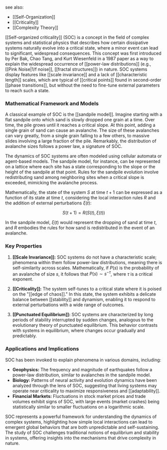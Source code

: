 see also:
- [[Self-Organization]]
- [[Criticality]]
- [[Complexity Theory]]

[[Self-organized criticality]] (SOC) is a concept in the field of complex systems and statistical physics that describes how certain dissipative systems naturally evolve into a critical state, where a minor event can lead to significant, widespread consequences. This concept was first introduced by Per Bak, Chao Tang, and Kurt Wiesenfeld in a 1987 paper as a way to explain the widespread occurrence of [[power-law distributions]] (e.g., [[Pink Noise|1/f noise]], [[fractal structures]]) in nature. SOC systems display features like [[scale invariance]] and a lack of [[characteristic length]] scales, which are typical of [[critical points]] found in second-order [[phase transitions]], but without the need to fine-tune external parameters to reach such a state.

### Mathematical Framework and Models

A classical example of SOC is the [[sandpile model]]. Imagine starting with a flat sandpile onto which sand is slowly dropped one grain at a time. Over time, the pile grows until it reaches a critical slope. At this point, adding a single grain of sand can cause an avalanche. The size of these avalanches can vary greatly, from a single grain falling to a few others, to massive slides involving a large fraction of the pile. Remarkably, the distribution of avalanche sizes follows a power law, a signature of SOC.

The dynamics of SOC systems are often modeled using cellular automata or agent-based models. The sandpile model, for instance, can be represented on a lattice where each site has a state corresponding to the slope or the height of the sandpile at that point. Rules for the sandpile evolution involve redistributing sand among neighboring sites when a critical slope is exceeded, mimicking the avalanche process.

Mathematically, the state of the system $S$ at time $t+1$ can be expressed as a function of its state at time $t$, considering the local interaction rules $R$ and the addition of external perturbations $\xi(t)$:

$$S(t+1) = R(S(t), \xi(t))$$

In the sandpile model, $\xi(t)$ would represent the dropping of sand at time $t$, and $R$ embodies the rules for how sand is redistributed in the event of an avalanche.

### Key Properties

1. **[[Scale Invariance]]:** SOC systems do not have a characteristic scale; phenomena within them follow power-law distributions, meaning there is self-similarity across scales. Mathematically, if $P(s)$ is the probability of an avalanche of size $s$, it follows that $P(s) \sim s^{-\tau}$, where $\tau$ is a critical exponent.
   
2. **[[Criticality]]:** The system self-tunes to a critical state where it is poised on the "[[edge of chaos]]." In this state, the system exhibits a delicate balance between [[stability]] and dynamism, enabling it to respond to external perturbations with a wide range of outcomes.

3. **[[Punctuated Equilibrium]]:** SOC systems are characterized by long periods of stability interrupted by sudden changes, analogous to the evolutionary theory of punctuated equilibrium. This behavior contrasts with systems in equilibrium, where changes occur gradually and predictably.

### Applications and Implications

SOC has been invoked to explain phenomena in various domains, including:
- **Geophysics:** The frequency and magnitude of earthquakes follow a power-law distribution, similar to avalanches in the sandpile model.
- **Biology:** Patterns of neural activity and evolution dynamics have been analyzed through the lens of SOC, suggesting that living systems may operate near criticality to maximize responsiveness and [[adaptability]].
- **Financial Markets:** Fluctuations in stock market prices and trade volumes exhibit signs of SOC, with large events (market crashes) being statistically similar to smaller fluctuations on a logarithmic scale.

SOC represents a powerful framework for understanding the dynamics of complex systems, highlighting how simple local interactions can lead to emergent global behaviors that are both unpredictable and self-sustaining. The study of SOC challenges traditional notions of equilibrium and stability in systems, offering insights into the mechanisms that drive complexity in nature.